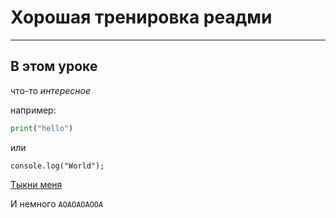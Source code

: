 # Хорошая тренировка реадми
---
## В этом **уроке**

что-то *интересное*

например:
```Python
print("hello")
```

или

```Js
console.log("World");
```
[Тыкни меня](https://www.youtube.com/watch?v=mwKJfNYwvm8&ab_channel=MrBeast "ПОСМОТРИ")

И немного `АОАОАОАООА`
